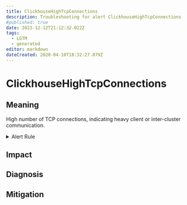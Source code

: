 ```yaml
---
title: ClickhouseHighTcpConnections
description: Troubleshooting for alert ClickhouseHighTcpConnections
#published: true
date: 2023-12-12T21:12:32.022Z
tags: 
  - LGTM
  - generated
editor: markdown
dateCreated: 2020-04-10T18:32:27.079Z
---
```


# ClickhouseHighTcpConnections

## Meaning
[//]: # "Short paragraph that explains what the alert means"
High number of TCP connections, indicating heavy client or inter-cluster communication.

<details>
  <summary>Alert Rule</summary>

{{% rule "clickhouse/clickhouse-internal.yml" "ClickhouseHighTcpConnections" %}}

<!-- Rule when generated

```yaml
alert: ClickhouseHighTcpConnections
expr: ClickHouseMetrics_TCPConnection > 400
for: 5m
labels:
    severity: warning
annotations:
    summary: ClickHouse High TCP Connections (instance {{ $labels.instance }})
    description: |-
        High number of TCP connections, indicating heavy client or inter-cluster communication.
          VALUE = {{ $value }}
          LABELS = {{ $labels }}
    runbook: https://github.com/srerun/prometheus-alerts/blob/main/content/runbooks/clickhouse-internal/ClickhouseHighTcpConnections.md

```

-->

</details>


## Impact
[//]: # "What could / will happen if the alert is not addressed"



## Diagnosis
[//]: # "Steps to take to identify the cause of the problem"



## Mitigation
[//]: # "The steps necessary to resolve the alert"
